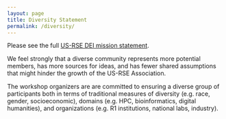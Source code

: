 ```yaml
---
layout: page
title: Diversity Statement
permalink: /diversity/
---
```


Please see the full [US-RSE DEI mission statement](https://us-rse.org/about/dei-mission/).

We feel strongly that a diverse community represents more potential members,
has more sources for ideas, and has fewer shared assumptions that might hinder
the growth of the US-RSE Association.

The workshop organizers are are committed to ensuring a diverse group of participants
both in terms of traditional measures of diversity (e.g. race, gender, socioeconomic),
domains (e.g. HPC, bioinformatics, digital humanities), and organizations (e.g.
R1 institutions, national labs, industry).
